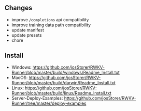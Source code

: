 ## Changes

- improve `/completions` api compatibility
- improve training data path compatibility
- update manifest
- update presets
- chore

## Install

- Windows: https://github.com/josStorer/RWKV-Runner/blob/master/build/windows/Readme_Install.txt
- MacOS: https://github.com/josStorer/RWKV-Runner/blob/master/build/darwin/Readme_Install.txt
- Linux: https://github.com/josStorer/RWKV-Runner/blob/master/build/linux/Readme_Install.txt
- Server-Deploy-Examples: https://github.com/josStorer/RWKV-Runner/tree/master/deploy-examples